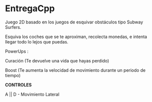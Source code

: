 # EntregaCpp
Juego 2D basado en los juegos de esquivar obstáculos tipo Subway Surfers.

Esquiva los coches que se te aproximan, recolecta monedas, e intenta llegar todo lo lejos que puedas.

PowerUps :

 Curación (Te devuelve una vida que hayas perdido)
 
 Boost (Te aumenta la velocidad de movimiento durante un periodo de tiempo)

 **CONTROLES**
 
 A || D - Movimiento Lateral

